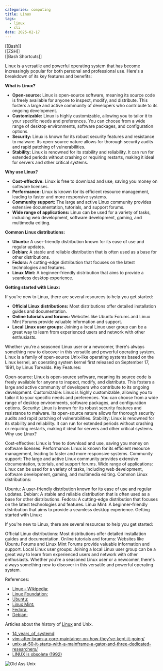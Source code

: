 ```yaml
---
categories: computing
title: Linux
tags:
  - linux
  - cli
date: 2025-02-17
---
```


[[Bash]]  
[[ZSH]]  
[[Bash Shortcuts]]  

Linux is a versatile and powerful operating system that has become increasingly popular for both personal and professional use. Here's a breakdown of its key features and benefits:

**What is Linux?**

- **Open-source:** Linux is open-source software, meaning its source code is freely available for anyone to inspect, modify, and distribute. This fosters a large and active community of developers who contribute to its ongoing development.
- **Customizable:** Linux is highly customizable, allowing you to tailor it to your specific needs and preferences. You can choose from a wide range of desktop environments, software packages, and configuration options.
- **Security:** Linux is known for its robust security features and resistance to malware. Its open-source nature allows for thorough security audits and rapid patching of vulnerabilities.
- **Stability:** Linux is renowned for its stability and reliability. It can run for extended periods without crashing or requiring restarts, making it ideal for servers and other critical systems.

**Why use Linux?**

- **Cost-effective:** Linux is free to download and use, saving you money on software licenses.
- **Performance:** Linux is known for its efficient resource management, leading to faster and more responsive systems.
- **Community support:** The large and active Linux community provides extensive documentation, tutorials, and support forums.
- **Wide range of applications:** Linux can be used for a variety of tasks, including web development, software development, gaming, and multimedia editing.

**Common Linux distributions:**

- **Ubuntu:** A user-friendly distribution known for its ease of use and regular updates.
- **Debian:** A stable and reliable distribution that is often used as a base for other distributions.
- **Fedora:** A cutting-edge distribution that focuses on the latest technologies and features.
- **Linux Mint:** A beginner-friendly distribution that aims to provide a seamless desktop experience.

**Getting started with Linux:**

If you're new to Linux, there are several resources to help you get started:

- **Official Linux distributions:** Most distributions offer detailed installation guides and documentation.
- **Online tutorials and forums:** Websites like Ubuntu Forums and Linux Mint Forums provide valuable information and support.
- **Local Linux user groups:** Joining a local Linux user group can be a great way to learn from experienced users and network with other enthusiasts.

Whether you're a seasoned Linux user or a newcomer, there's always something new to discover in this versatile and powerful operating system. Linux is a family of open-source Unix-like operating systems based on the Linux kernel, an operating system kernel first released on September 17, 1991, by Linus Torvalds.
Key Features:

Open-source: Linux is open-source software, meaning its source code is freely available for anyone to inspect, modify, and distribute. This fosters a large and active community of developers who contribute to its ongoing development.
Customizable: Linux is highly customizable, allowing you to tailor it to your specific needs and preferences. You can choose from a wide range of desktop environments, software packages, and configuration options.
Security: Linux is known for its robust security features and resistance to malware. Its open-source nature allows for thorough security audits and rapid patching of vulnerabilities.
Stability: Linux is renowned for its stability and reliability. It can run for extended periods without crashing or requiring restarts, making it ideal for servers and other critical systems.
Why use Linux?

Cost-effective: Linux is free to download and use, saving you money on software licenses.
Performance: Linux is known for its efficient resource management, leading to faster and more responsive systems.
Community support: The large and active Linux community provides extensive documentation, tutorials, and support forums.
Wide range of applications: Linux can be used for a variety of tasks, including web development, software development, gaming, and multimedia editing.
Common Linux distributions:

Ubuntu: A user-friendly distribution known for its ease of use and regular updates.
Debian: A stable and reliable distribution that is often used as a base for other distributions.
Fedora: A cutting-edge distribution that focuses on the latest technologies and features.
Linux Mint: A beginner-friendly distribution that aims to provide a seamless desktop experience.
Getting started with Linux:

If you're new to Linux, there are several resources to help you get started:

Official Linux distributions: Most distributions offer detailed installation guides and documentation.
Online tutorials and forums: Websites like Ubuntu Forums and Linux Mint Forums provide valuable information and support.
Local Linux user groups: Joining a local Linux user group can be a great way to learn from experienced users and network with other enthusiasts.
Whether you're a seasoned Linux user or a newcomer, there's always something new to discover in this versatile and powerful operating system.

References:

- [Linux - Wikipedia:](https://en.wikipedia.org/wiki/Linux)
- [Linux Foundation:](https://www.linuxfoundation.org/)
- [Ubuntu:](https://ubuntu.com/)
- [Linux Mint:](https://linuxmint.com/)
- [Fedora:](https://fedoraproject.org/)
- [Debian:](https://www.debian.org/)


Articles about the history of [Linux](Linux.md) and Unix.  

- [14_years_of_systemd](https://www.theregister.com/2025/02/06/14_years_of_systemd/)    
- [vim-after-bram-a-core-maintainer-on-how-they've-kept-it-going/](https://thenewstack.io/vim-after-bram-a-core-maintainer-on-how-theyve-kept-it-going/ ) 
- [unix-at-50-it-starts-with-a-mainframe-a-gator-and-three-dedicated-researchers/](https://arstechnica.com/gadgets/2019/08/unix-at-50-it-starts-with-a-mainframe-a-gator-and-three-dedicated-researchers/ )
- [LINUX is obsolete (1992)](https://news.ycombinator.com/item?id=42980283)

![Old Ass Unix](https://cdn.arstechnica.net/wp-content/uploads/2019/08/86-300837.jpg.870x660_q60_crop_upscale.jpg)  